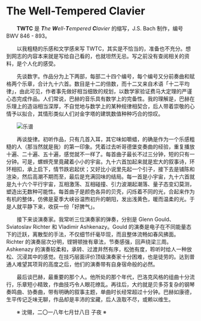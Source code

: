 # The Well-Tempered Clavier

&emsp;&emsp;**TWTC** 是 _**T**he **W**ell-**T**empered **C**lavier_ 的缩写，J.S. Bach 制作，编号 BWV 846 - 893。

&emsp;&emsp;以我粗糙的乐感和文学感来写 TWTC，其实是不恰当的，准备也不充分。想到网志的内容本来就是写给自己看的，也就坦然无忌。写之前没有查阅相关的资料，是个人化的感受。

&emsp;&emsp;先谈数字。作品分为上下两部，每部二十四个编号，每个编号又分前奏曲和赋格两个乐章，合计九十六首。数目是十二的倍数，而十二又来自术语「十二平均律」，由此可见，作者事先做好相当细致的规划，以数学家验证费马大定理的严谨心态完成作品。人们常说，巴赫的音乐具有数学上的完备性。我的理解是，巴赫在乐理上的造诣相当深厚，不自觉地与数学上的某种规律相契合，后人带着崇敬的心情予以拟合，其情形类似人们对金字塔的建筑数值种种巧合的惊叹。

&emsp;&emsp;![乐谱](https://github.com/voyageplanet/treatise/blob/master/_img_/20170529-score.JPG)

&emsp;&emsp;再谈旋律。初听作品，只有几首入耳，其它味如嚼蜡，的确是作为一个乐感粗糙的人（那当然就是我）的第一印象。凭着过去听哥德堡变奏曲的经验，重复播放十遍、二十遍、五十遍，感觉就不一样了。每首曲子最长不过三分钟，短的只有一分钟。可是，螺蛳壳里竟藏着小小的宇宙。九十六首加起来就是宏大的叙事诗，环环相扣，承上启下，情节跌宕起伏；又好比小说里先起一个引子，接下去是铺陈和渲染，然后高潮不期而至，最后是充满回味的结局。每一首是小宇宙，九十六首就是九十六个平行宇宙，互相激荡、互相碰撞、引力波潮起潮落、量子态变幻莫测，塑造出无数种可能性。每首曲子是颜色各异的贝壳，闪烁着不同的光，合起来作为有机的整体，仿佛是夏季大峡谷温煦初升的朝阳，发出浅黄色，暖而温柔的光。于是人就平静下来，收获一份「好脾气」。

&emsp;&emsp;接下来谈演奏家。我常听三位演奏家的弹奏，分别是 Glenn Gould、Sviatoslav Richter 和 Vladimir Ashkenazy。Gould 的演奏是电子在不同能量态下的迁跃，离散型的手法，不仅细节纤毫毕现，而且整体流畅如春风拂面。Richter 的演奏层次分明，铿锵顿挫有章法，节奏感强，回声绕梁三周。Ashkenazy 的演奏较柔和，承转、过渡井然有序，松弛有度，聆听时给人一种放松、沉浸其中的感觉。在技巧层面评价顶级演奏家十分困难，也是徒劳的。达到普通人难望其项背的高度之后，他们的演奏带有自身宿命般的必然。

&emsp;&emsp;最后谈巴赫，最重要的那个人。他所处的那个年代，巴洛克风格的组曲十分流行，乐章短小精致，作曲技巧令人眼花缭乱。再往后，大约就是贝多芬复杂的钢琴奏鸣曲、协奏曲，带有明确的叙事主题，单曲时长经常超过十分钟。巴赫如康德，生平传记乏味无聊，作品却是丰沛的宝藏，后人汲取不尽，或赖以维生。

&emsp;&emsp;※ 沈翎，二〇一八年七月廿八日 子夜 ※